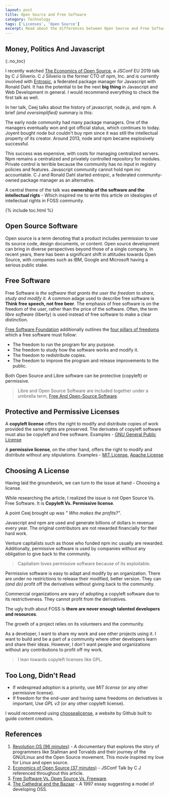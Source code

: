 ```yaml
---
layout: post
title: Open Source and Free Software
category: Technology
tags: ['Licenses', 'Open Source']
excerpt: Read about the differences between Open Source and Free Software, some commonly used licenses and factors involved in deciding the license.
---
```


## Money, Politics And Javascript
{:.no_toc}

I recently watched [The Economics of Open Source](https://www.youtube.com/watch?v=MO8hZlgK5zc), a JSConf EU 2019 talk by C J Silverio. C J Silverio is the former CTO of npm, Inc. and is currently involved with [Entropic](https://github.com/entropic-dev/entropic), a federated package manager for Javascript with Ronald Dahl. It has the potential to be the next **big thing** in Javascript and Web Development in general. I would recommend everything to check the first talk as well.

In her talk, Ceej talks about the history of javascript, node.js, and npm. A brief _(and oversimplified)_ summary is this: 

The early node community had many package managers. One of the managers eventually won and got official status, which continues to today. Joyent bought node but couldn't buy npm since it was still the intellectual property of its creator. Around 2013, node and npm became explosively successful. 

This success was expensive, with costs for managing centralized servers. Npm remains a centralized and privately controlled repository for modules. Private control is terrible because the community has no input in registry policies and features. Javascript community cannot hold npm inc accountable. C J and Ronald Dahl started _entropic_, a federated community-owned package manager as an alternative.

A central theme of the talk was **ownership of the software and the intellectual rigts** - Which inspired me to write this article on idealogies of intellectual rights in FOSS community.

{% include toc.html %}

## Open Source Software

Open source is a term denoting that a product includes permission to use its source code, design documents, or content. Open source development can bring in diverse perspectives beyond those of a single company. In recent years, there has been a significant shift in attitudes towards Open Source, with companies such as IBM, Google and Microsoft having a serious public stake.

## Free Software

Free Software is _the software that grants the user the freedom to share, study and modify it._ A common adage used to describe free software is **Think free speech, not free beer**. The emphasis of free software is on the freedom of the user, rather than the price of the software. Often, the term _libre software_ (liberty) is used instead of free software to make a clear distinction.

[Free Software Foundation](https://www.fsf.org/about/what-is-free-software) additionally outlines the [four pillars of freedoms](https://fsfe.org/about/basics/freesoftware.en.html) which a free software must follow:
- The freedom to run the program for any purpose.
- The freedom to study how the software works and modify it.
- The freedom to redistribute copies.
- The freedom to improve the program and release improvements to the public.

Both Open Source and Libre software can be protective (copyleft) or permissive. 

> Libre and Open Source Software are included together under a umbrella term, [Free And Open-Source Software](https://en.wikipedia.org/wiki/Free_and_open-source_software).

## Protective and Permissive Licenses

A **copyleft license** offers the right to modify and distribute copies of work provided the same rights are preserved. The derivates of copyleft software must also be copyleft and free software. Examples - [GNU General Public License](https://www.gnu.org/licenses/gpl-3.0.en.html)

A **permissive license**, on the other hand, offers the right to modify and distribute without any stipulations. Examples - [MIT License](https://opensource.org/licenses/MIT), [Apache License](https://www.apache.org/licenses/LICENSE-2.0)

## Choosing A License
 
 Having laid the groundwork, we can turn to the issue at hand - Choosing a license.

 While researching the article, I realized the issue is not Open Source Vs. Free Software. It is **Copyleft Vs. Permissive license**.

 A point Ceej brought up was _" Who makes the profits?"_.

 Javascript and npm are used and generate billions of dollars in revenue every year. The original contributors are not rewarded financially for their hard work.

 Venture capitalists such as those who funded npm inc usually are rewarded. Additionally, permissive software is used by companies without any obligation to give back to the community.

 > Capitalism loves permissive software because of its exploitable.

 Permissive software is easy to adapt and modify by an organization. There are under no restrictions to release their modified, better version. They can _(and do)_ profit off the derivatives without giving back to the community.

 Commercial organizations are wary of adopting a copyleft software due to its restrictiveness. They cannot profit from the derivatives.

 The ugly truth about FOSS is **there are never enough talented developers and resources**. 

 The growth of a project relies on its volunteers and the community.

 As a developer, I want to share my work and see other projects using it. I want to build and be a part of a community where other developers learn and share their ideas. However, I don't want people and organizations without any contributions to profit off my work.

 > I lean towards copyleft licenses like GPL.

## Too Long, Didn't Read

 - If widespread adoption is a priority, use _MIT license_ (or any other permissive license).
 - If freedom for the end-user and having same freedoms on derivatives is important, Use _GPL v3_ (or any other copyleft license).

 I would recommend using [choosealicense](choosealicense.com), a website by Github built to guide content creators.

## References

 1. [Revolution OS (96 minutes)](https://www.youtube.com/watch?v=4vW62KqKJ5A) - A documentary that explores the story of programmers like Stallman and Torvalds and their journey of the GNU/Linux and the Open Source movement. This movie inspired my love for Linux and open source.
 2. [Economics of Open Source (37 minutes)](https://www.youtube.com/watch?v=MO8hZlgK5zc) - JSConf Talk by C J referenced throughout this article.
 3. [Free Software Vs. Open Source Vs. Freeware](https://dzone.com/articles/free-software-vs-open-source-vs-freeware-whats-the).
 4. [The Cathedral and the Bazaar](https://en.wikipedia.org/wiki/The_Cathedral_and_the_Bazaar) - A 1997  essay suggesting a model of developing OSS.
